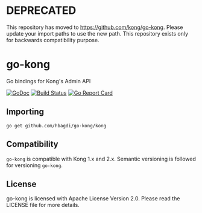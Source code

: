 # DEPRECATED

This repository has moved to https://github.com/kong/go-kong.
Please update your import paths to use the new path.
This repository exists only for backwards compatibility purpose.

# go-kong

Go bindings for Kong's Admin API

[![GoDoc](https://godoc.org/github.com/hbagdi/go-kong?status.svg)](https://godoc.org/github.com/hbagdi/go-kong/kong)
[![Build Status](https://github.com/hbagdi/go-kong/workflows/CI%20Test/badge.svg)](https://github.com/hbagdi/go-kong/actions?query=branch%3Amain+event%3Apush)
[![Go Report Card](https://goreportcard.com/badge/github.com/hbagdi/go-kong)](https://goreportcard.com/report/github.com/hbagdi/go-kong)

## Importing

```shell
go get github.com/hbagdi/go-kong/kong
```

## Compatibility

`go-kong` is compatible with Kong 1.x and 2.x.
Semantic versioning is followed for versioning `go-kong`.

## License

go-kong is licensed with Apache License Version 2.0.
Please read the LICENSE file for more details.
